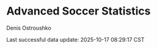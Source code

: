 # Advanced Soccer Statistics
Denis Ostroushko

<!-- gfm -->

Last successful data update: 2025-10-17 08:29:17 CST

